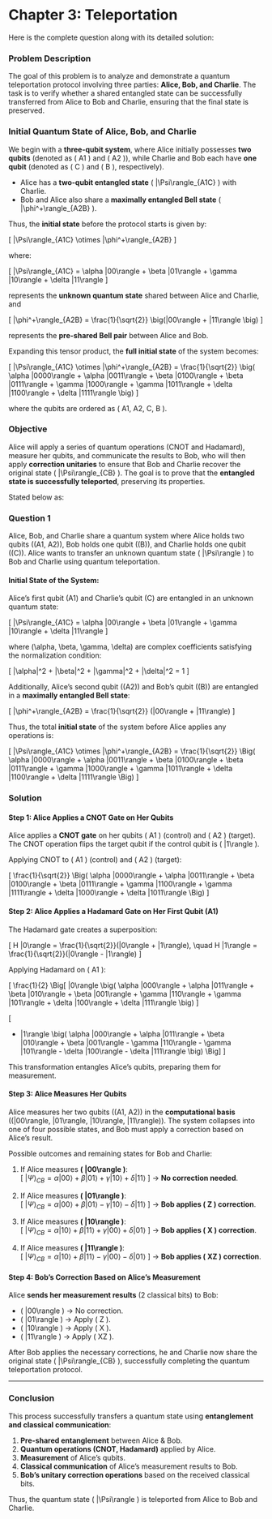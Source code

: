 # Chapter 3: Teleportation
Here is the complete question along with its detailed solution:
### **Problem Description**  

The goal of this problem is to analyze and demonstrate a quantum teleportation protocol involving three parties: **Alice, Bob, and Charlie**. The task is to verify whether a shared entangled state can be successfully transferred from Alice to Bob and Charlie, ensuring that the final state is preserved.  

### **Initial Quantum State of Alice, Bob, and Charlie**  

We begin with a **three-qubit system**, where Alice initially possesses **two qubits** (denoted as \( A1 \) and \( A2 \)), while Charlie and Bob each have **one qubit** (denoted as \( C \) and \( B \), respectively).  

- Alice has a **two-qubit entangled state** \( |\Psi\rangle_{A1C} \) with Charlie.  
- Bob and Alice also share a **maximally entangled Bell state** \( |\phi^+\rangle_{A2B} \).  

Thus, the **initial state** before the protocol starts is given by:  

\[
|\Psi\rangle_{A1C} \otimes |\phi^+\rangle_{A2B}
\]

where:  

\[
|\Psi\rangle_{A1C} = \alpha |00\rangle + \beta |01\rangle + \gamma |10\rangle + \delta |11\rangle
\]

represents the **unknown quantum state** shared between Alice and Charlie, and  

\[
|\phi^+\rangle_{A2B} = \frac{1}{\sqrt{2}} \big(|00\rangle + |11\rangle \big)
\]

represents the **pre-shared Bell pair** between Alice and Bob.  

Expanding this tensor product, the **full initial state** of the system becomes:  

\[
|\Psi\rangle_{A1C} \otimes |\phi^+\rangle_{A2B} = \frac{1}{\sqrt{2}} \big( \alpha |0000\rangle + \alpha |0011\rangle + \beta |0100\rangle + \beta |0111\rangle + \gamma |1000\rangle + \gamma |1011\rangle + \delta |1100\rangle + \delta |1111\rangle \big)
\]

where the qubits are ordered as \( A1, A2, C, B \).

### **Objective**  

Alice will apply a series of quantum operations (CNOT and Hadamard), measure her qubits, and communicate the results to Bob, who will then apply **correction unitaries** to ensure that Bob and Charlie recover the original state \( |\Psi\rangle_{CB} \). The goal is to prove that the **entangled state is successfully teleported**, preserving its properties.  

Stated below as:
### **Question 1**  

Alice, Bob, and Charlie share a quantum system where Alice holds two qubits (\(A1, A2\)), Bob holds one qubit (\(B\)), and Charlie holds one qubit (\(C\)). Alice wants to transfer an unknown quantum state \( |\Psi\rangle \) to Bob and Charlie using quantum teleportation.  

#### **Initial State of the System:**  
Alice’s first qubit \(A1\) and Charlie’s qubit \(C\) are entangled in an unknown quantum state:  

\[
|\Psi\rangle_{A1C} = \alpha |00\rangle + \beta |01\rangle + \gamma |10\rangle + \delta |11\rangle
\]

where \(\alpha, \beta, \gamma, \delta\) are complex coefficients satisfying the normalization condition:  

\[
|\alpha|^2 + |\beta|^2 + |\gamma|^2 + |\delta|^2 = 1
\]

Additionally, Alice’s second qubit (\(A2\)) and Bob’s qubit (\(B\)) are entangled in a **maximally entangled Bell state**:  

\[
|\phi^+\rangle_{A2B} = \frac{1}{\sqrt{2}} (|00\rangle + |11\rangle)
\]

Thus, the total **initial state** of the system before Alice applies any operations is:  

\[
|\Psi\rangle_{A1C} \otimes |\phi^+\rangle_{A2B} = \frac{1}{\sqrt{2}} \Big( \alpha |0000\rangle + \alpha |0011\rangle + \beta |0100\rangle + \beta |0111\rangle + \gamma |1000\rangle + \gamma |1011\rangle + \delta |1100\rangle + \delta |1111\rangle \Big)
\]

### **Solution**  

#### **Step 1: Alice Applies a CNOT Gate on Her Qubits**  

Alice applies a **CNOT gate** on her qubits \( A1 \) (control) and \( A2 \) (target). The CNOT operation flips the target qubit if the control qubit is \( |1\rangle \).  

Applying CNOT to \( A1 \) (control) and \( A2 \) (target):  

\[
\frac{1}{\sqrt{2}} \Big( \alpha |0000\rangle + \alpha |0011\rangle + \beta |0100\rangle + \beta |0111\rangle + \gamma |1100\rangle + \gamma |1111\rangle + \delta |1000\rangle + \delta |1011\rangle \Big)
\]

#### **Step 2: Alice Applies a Hadamard Gate on Her First Qubit (A1)**  

The Hadamard gate creates a superposition:  

\[
H |0\rangle = \frac{1}{\sqrt{2}}(|0\rangle + |1\rangle), \quad H |1\rangle = \frac{1}{\sqrt{2}}(|0\rangle - |1\rangle)
\]

Applying Hadamard on \( A1 \):  

\[
\frac{1}{2} \Big[ |0\rangle \big( \alpha |000\rangle + \alpha |011\rangle + \beta |010\rangle + \beta |001\rangle + \gamma |110\rangle + \gamma |101\rangle + \delta |100\rangle + \delta |111\rangle \big) 
\]

\[
+ |1\rangle \big( \alpha |000\rangle + \alpha |011\rangle + \beta |010\rangle + \beta |001\rangle - \gamma |110\rangle - \gamma |101\rangle - \delta |100\rangle - \delta |111\rangle \big) \Big]
\]

This transformation entangles Alice’s qubits, preparing them for measurement.

#### **Step 3: Alice Measures Her Qubits**  

Alice measures her two qubits (\(A1, A2\)) in the **computational basis** (\(|00\rangle, |01\rangle, |10\rangle, |11\rangle\)). The system collapses into one of four possible states, and Bob must apply a correction based on Alice’s result.  

Possible outcomes and remaining states for Bob and Charlie:  

1. If Alice measures **\( |00\rangle \)**:  
\[ 
$|\Psi\rangle_{CB} = \alpha |00\rangle + \beta |01\rangle + \gamma |10\rangle + \delta |11\rangle$
\]
   → **No correction needed**. 

2. If Alice measures **\( |01\rangle \)**:  
\[
   $|\Psi\rangle_{CB} = \alpha |00\rangle + \beta |01\rangle - \gamma |10\rangle - \delta |11\rangle$
\]
   → **Bob applies \( Z \) correction**.  

3. If Alice measures **\( |10\rangle \)**:  
   \[
   $|\Psi\rangle_{CB} = \alpha |10\rangle + \beta |11\rangle + \gamma |00\rangle + \delta |01\rangle$
   \]
   → **Bob applies \( X \) correction**.  

4. If Alice measures **\( |11\rangle \)**:  
   \[
   $|\Psi\rangle_{CB} = \alpha |10\rangle + \beta |11\rangle - \gamma |00\rangle - \delta |01\rangle$
   \]
   → **Bob applies \( XZ \) correction**.  

#### **Step 4: Bob’s Correction Based on Alice’s Measurement**  

Alice **sends her measurement results** (2 classical bits) to Bob:  
- \( |00\rangle \) → No correction.  
- \( |01\rangle \) → Apply \( Z \).  
- \( |10\rangle \) → Apply \( X \).  
- \( |11\rangle \) → Apply \( XZ \).  

After Bob applies the necessary corrections, he and Charlie now share the original state \( |\Psi\rangle_{CB} \), successfully completing the quantum teleportation protocol.  

---

### **Conclusion**  

This process successfully transfers a quantum state using **entanglement and classical communication**:  

1. **Pre-shared entanglement** between Alice & Bob.  
2. **Quantum operations (CNOT, Hadamard)** applied by Alice.  
3. **Measurement** of Alice’s qubits.  
4. **Classical communication** of Alice’s measurement results to Bob.  
5. **Bob’s unitary correction operations** based on the received classical bits.  

Thus, the quantum state \( |\Psi\rangle \) is teleported from Alice to Bob and Charlie.
